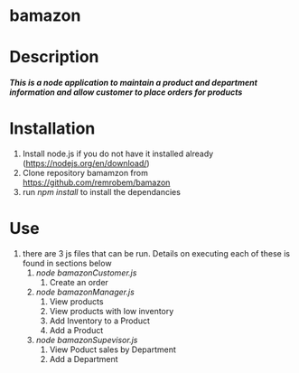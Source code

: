 # bamazon

# Description
##### This is a node application to maintain a product and department information and allow customer to place orders for products

# Installation

1. Install node.js if you do not have it installed already (https://nodejs.org/en/download/)
1. Clone repository bamamzon from https://github.com/remrobem/bamazon
1. run *npm install* to install the dependancies

# Use

1. there are 3 js files that can be run. Details on executing each of these is found in sections below
    1. *node bamazonCustomer.js*    
        1. Create an order
    1. *node bamazonManager.js*
        1. View products
        1. View products with low inventory
        1. Add Inventory to a Product
        1. Add a Product
    1. *node bamazonSupevisor.js*
        1. View Poduct sales by Department
        1. Add a Department


##### 